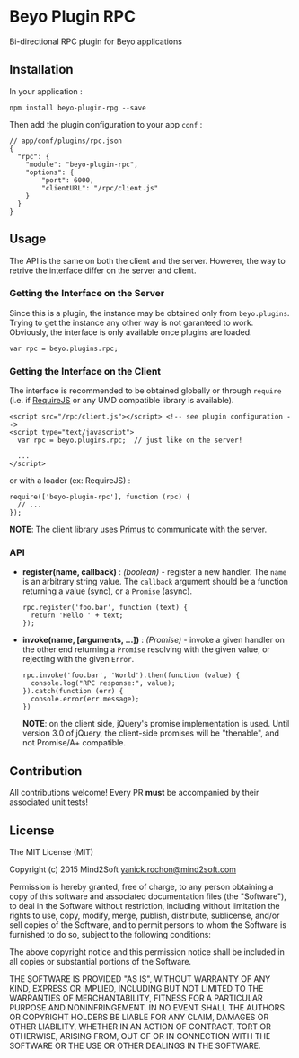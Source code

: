 # Beyo Plugin RPC

Bi-directional RPC plugin for Beyo applications


## Installation

In your application :

```
npm install beyo-plugin-rpg --save
```

Then add the plugin configuration to your app `conf` :

```
// app/conf/plugins/rpc.json
{
  "rpc": {
    "module": "beyo-plugin-rpc",
    "options": {
        "port": 6000,
        "clientURL": "/rpc/client.js"
    }
  }
}
```


## Usage

The API is the same on both the client and the server. However, the way to retrive the interface differ on the server and client.


### Getting the Interface on the Server

Since this is a plugin, the instance may be obtained only from `beyo.plugins`. Trying to get the instance any other way is not garanteed to work. Obviously, the interface is only available once plugins are loaded.

```
var rpc = beyo.plugins.rpc;
```


### Getting the Interface on the Client

The interface is recommended to be obtained globally or through `require` (i.e. if [RequireJS](http://www.requirejs.org/) or any UMD compatible library is available).

```
<script src="/rpc/client.js"></script> <!-- see plugin configuration -->
<script type="text/javascript">
  var rpc = beyo.plugins.rpc;  // just like on the server!

  ...
</script>
```

or with a loader (ex: RequireJS) :

```
require(['beyo-plugin-rpc'], function (rpc) {
  // ...
});
```

**NOTE**: The client library uses [Primus](https://github.com/primus/primus) to communicate with the server.


### API

* **register(name, callback)** : *(boolean)* - register a new handler. The `name` is an arbitrary string value. The `callback` argument should be a function returning a value (sync), or a `Promise` (async).
 
  ```
  rpc.register('foo.bar', function (text) {
    return 'Hello ' + text;
  });
  ```

* **invoke(name, [arguments, ...])** : *(Promise)* - invoke a given handler on the other end returning a `Promise` resolving with the given value, or rejecting with the given `Error`.

  ```
  rpc.invoke('foo.bar', 'World').then(function (value) {
    console.log("RPC response:", value);
  }).catch(function (err) {
    console.error(err.message);
  })
  ```

  **NOTE**: on the client side, jQuery's promise implementation is used. Until version 3.0 of jQuery, the client-side promises will be "thenable", and not Promise/A+ compatible.


## Contribution

All contributions welcome! Every PR **must** be accompanied by their associated
unit tests!


## License

The MIT License (MIT)

Copyright (c) 2015 Mind2Soft <yanick.rochon@mind2soft.com>

Permission is hereby granted, free of charge, to any person obtaining a copy of
this software and associated documentation files (the "Software"), to deal in
the Software without restriction, including without limitation the rights to
use, copy, modify, merge, publish, distribute, sublicense, and/or sell copies of
the Software, and to permit persons to whom the Software is furnished to do so,
subject to the following conditions:

The above copyright notice and this permission notice shall be included in all
copies or substantial portions of the Software.

THE SOFTWARE IS PROVIDED "AS IS", WITHOUT WARRANTY OF ANY KIND, EXPRESS OR
IMPLIED, INCLUDING BUT NOT LIMITED TO THE WARRANTIES OF MERCHANTABILITY, FITNESS
FOR A PARTICULAR PURPOSE AND NONINFRINGEMENT. IN NO EVENT SHALL THE AUTHORS OR
COPYRIGHT HOLDERS BE LIABLE FOR ANY CLAIM, DAMAGES OR OTHER LIABILITY, WHETHER
IN AN ACTION OF CONTRACT, TORT OR OTHERWISE, ARISING FROM, OUT OF OR IN
CONNECTION WITH THE SOFTWARE OR THE USE OR OTHER DEALINGS IN THE SOFTWARE.
